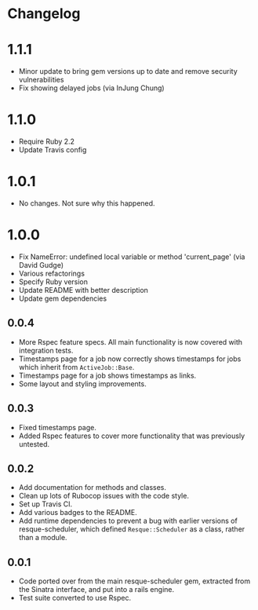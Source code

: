 # Changelog

# 1.1.1
* Minor update to bring gem versions up to date and remove security vulnerabilities
* Fix showing delayed jobs (via InJung Chung)

# 1.1.0
* Require Ruby 2.2
* Update Travis config

# 1.0.1
* No changes. Not sure why this happened.

# 1.0.0
* Fix NameError: undefined local variable or method 'current_page' (via David Gudge)
* Various refactorings
* Specify Ruby version
* Update README with better description
* Update gem dependencies

## 0.0.4
* More Rspec feature specs. All main functionality is now covered with 
integration tests.
* Timestamps page for a job now correctly shows timestamps for jobs which
inherit from `ActiveJob::Base`.
* Timestamps page for a job shows timestamps as links.
* Some layout and styling improvements.

## 0.0.3
* Fixed timestamps page.
* Added Rspec features to cover more functionality that was previously untested.

## 0.0.2
* Add documentation for methods and classes.
* Clean up lots of Rubocop issues with the code style.
* Set up Travis CI.
* Add various badges to the README.
* Add runtime dependencies to prevent a bug with earlier versions of 
resque-scheduler, which defined `Resque::Scheduler` as a class, rather than a 
module.

## 0.0.1
* Code ported over from the main resque-scheduler gem, extracted from the 
Sinatra interface, and put into a rails engine.
* Test suite converted to use Rspec.

